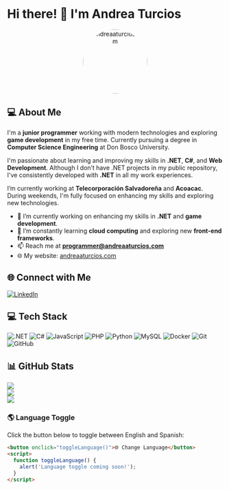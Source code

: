 # Hi there! 👋 I'm Andrea Turcios
<p align="center">
  <img src="https://andreaaturcios.com/img/logofnegro.png" width="150" height="150" alt="andreaaturcios.com" style="border-radius: 50%;">
</p>

## 💻 About Me
I'm a **junior programmer** working with modern technologies and exploring **game development** in my free time. Currently pursuing a degree in **Computer Science Engineering** at Don Bosco University.

I'm passionate about learning and improving my skills in **.NET**, **C#**, and **Web Development**. Although I don’t have .NET projects in my public repository, I've consistently developed with **.NET** in all my work experiences.

I’m currently working at **Telecorporación Salvadoreña** and **Acoacac**. During weekends, I'm fully focused on enhancing my skills and exploring new technologies.

- 🔭 I’m currently working on enhancing my skills in **.NET** and **game development**.
- 🌱 I’m constantly learning **cloud computing** and exploring new **front-end frameworks**.
- 📫 Reach me at **programmer@andreaaturcios.com**
- 🌐 My website: [andreaaturcios.com](https://andreaaturcios.com/)

## 🌐 Connect with Me
[![LinkedIn](https://img.shields.io/badge/LinkedIn-%230077B5.svg?style=for-the-badge&logo=linkedin&logoColor=white)](https://www.linkedin.com/in/andreaaturcios/)

## 💻 Tech Stack
![.NET](https://img.shields.io/badge/.NET-512BD4.svg?style=for-the-badge&logo=dotnet&logoColor=white) ![C#](https://img.shields.io/badge/C%23-239120.svg?style=for-the-badge&logo=c-sharp&logoColor=white) ![JavaScript](https://img.shields.io/badge/javascript-%23323330.svg?style=for-the-badge&logo=javascript&logoColor=%23F7DF1E) ![PHP](https://img.shields.io/badge/php-%23777BB4.svg?style=for-the-badge&logo=php&logoColor=white) ![Python](https://img.shields.io/badge/python-3670A0?style=for-the-badge&logo=python&logoColor=ffdd54) ![MySQL](https://img.shields.io/badge/mysql-4479A1.svg?style=for-the-badge&logo=mysql&logoColor=white) ![Docker](https://img.shields.io/badge/docker-%230db7ed.svg?style=for-the-badge&logo=docker&logoColor=white) ![Git](https://img.shields.io/badge/git-%23F05033.svg?style=for-the-badge&logo=git&logoColor=white) ![GitHub](https://img.shields.io/badge/github-%23121011.svg?style=for-the-badge&logo=github&logoColor=white)

## 📊 GitHub Stats
![](https://github-readme-stats.vercel.app/api?username=AndreaTurcios&theme=radical&hide_border=false&include_all_commits=true&count_private=true)<br/>
![](https://github-readme-streak-stats.herokuapp.com/?user=AndreaTurcios&theme=radical&hide_border=false)<br/>
![](https://github-readme-stats.vercel.app/api/top-langs/?username=AndreaTurcios&theme=radical&hide_border=false&include_all_commits=true&count_private=true&layout=compact)

### 🌎 Language Toggle
Click the button below to toggle between English and Spanish:

```html
<button onclick="toggleLanguage()">🌐 Change Language</button>
<script>
  function toggleLanguage() {
    alert('Language toggle coming soon!');
  }
</script>
```

<!-- Proudly created with ❤️ by Andrea Turcios -->
